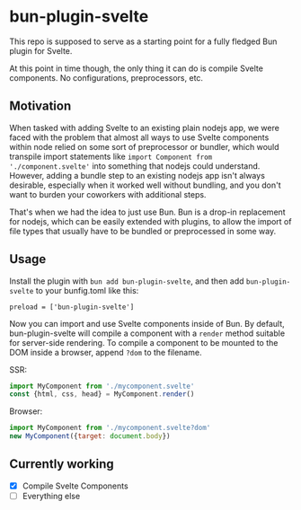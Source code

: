 # bun-plugin-svelte

This repo is supposed to serve as a starting point for a fully fledged Bun plugin for Svelte. 

At this point in time though, the only thing it can do is compile Svelte components. No configurations, preprocessors, etc.

## Motivation

When tasked with adding Svelte to an existing plain nodejs app, we were faced with the problem that almost all ways to use Svelte components within node relied on some sort of preprocessor or bundler, which would transpile import statements like `import Component from './component.svelte'` into something that nodejs could understand. However, adding a bundle step to an existing nodejs app isn't always desirable, especially when it worked well without bundling, and you don't want to burden your coworkers with additional steps.

That's when we had the idea to just use Bun. Bun is a drop-in replacement for nodejs, which can be easily extended with plugins, to allow the import of file types that usually have to be bundled or preprocessed in some way.

## Usage

Install the plugin with `bun add bun-plugin-svelte`, and then add `bun-plugin-svelte` to your bunfig.toml like this:

```
preload = ['bun-plugin-svelte']
```

Now you can import and use Svelte components inside of Bun. By default, bun-plugin-svelte will compile a component with a `render` method suitable for server-side rendering. To compile a component to be mounted to the DOM inside a browser, append `?dom` to the filename.

SSR:

```js
import MyComponent from './mycomponent.svelte'
const {html, css, head} = MyComponent.render()

```

Browser:

```js
import MyComponent from './mycomponent.svelte?dom'
new MyComponent({target: document.body})

```

## Currently working

- [x] Compile Svelte Components
- [ ] Everything else
